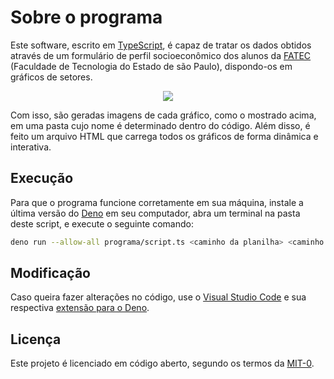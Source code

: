 # Sobre o programa

Este software, escrito em [TypeScript](https://www.typescriptlang.org), é capaz de tratar os dados obtidos através de um formulário de perfil socioeconômico dos alunos da [FATEC](http://www.fatecsp.br) (Faculdade de Tecnologia do Estado de são Paulo), dispondo-os em gráficos de setores.

<p align="center">
  <img src="EXEMPLO.bmp">
</p>

Com isso, são geradas imagens de cada gráfico, como o mostrado acima, em uma pasta cujo nome é determinado dentro do código. Além disso, é feito um arquivo HTML que carrega todos os gráficos de forma dinâmica e interativa.

## Execução

Para que o programa funcione corretamente em sua máquina, instale a última versão do [Deno](https://deno.com) em seu computador, abra um terminal na pasta deste script, e execute o seguinte comando:

```sh
deno run --allow-all programa/script.ts <caminho da planilha> <caminho da pasta dos resultados>
```

## Modificação

Caso queira fazer alterações no código, use o [Visual Studio Code](https://code.visualstudio.com) e sua respectiva [extensão para o Deno](https://marketplace.visualstudio.com/items?itemName=denoland.vscode-deno).

## Licença

Este projeto é licenciado em código aberto, segundo os termos da [MIT-0](./LICENSE.md).